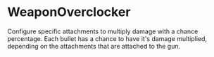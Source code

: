 # WeaponOverclocker
Configure specific attachments to multiply damage with a chance percentage. Each bullet has a chance to have it's damage multiplied, depending on the attachments that are attached to the gun.
